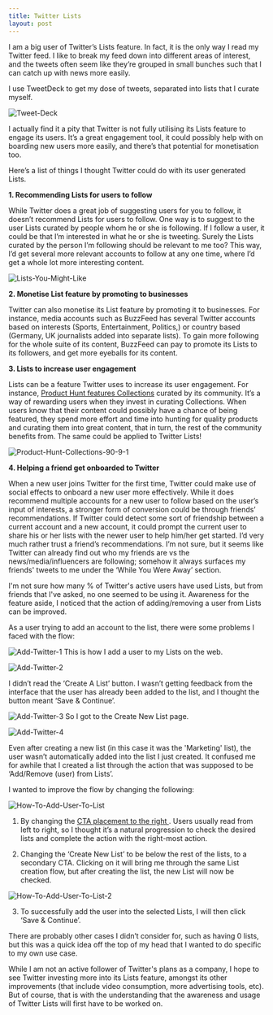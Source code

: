 ```yaml
---
title: Twitter Lists
layout: post
---
```


I am a big user of Twitter’s Lists feature.
In fact, it is the only way I read my Twitter feed. I like to break my feed down into different areas of interest, and the tweets often seem like they’re grouped in small bunches such that I can catch up with news more easily.

I use TweetDeck to get my dose of tweets, separated into lists that I curate myself.


![Tweet-Deck](/assets/tweetdeck.png)


I actually find it a pity that Twitter is not fully utilising its Lists feature to engage its users. It’s a great engagement tool, it could possibly help with on boarding new users more easily, and there’s that potential for monetisation too. 

Here’s a list of things I thought Twitter could do with its user generated Lists.


<b>1. Recommending Lists for users to follow </b>

While Twitter does a great job of suggesting users for you to follow, it doesn’t recommend Lists for users to follow. One way is to suggest to the user Lists curated by people whom he or she is following. If I follow a user, it could be that I’m interested in what he or she is tweeting. Surely the Lists curated by the person I’m following should be relevant to me too? This way, I’d get several more relevant accounts to follow at any one time, where I’d get a whole lot more interesting content.


![Lists-You-Might-Like](/assets/listsyoumightlike.png)


<b>2. Monetise List feature by promoting to businesses</b>

Twitter can also monetise its List feature by promoting it to businesses. For instance, media accounts such as BuzzFeed has several Twitter accounts based on interests (Sports, Entertainment, Politics,) or country based (Germany, UK journalists added into separate lists). To gain more following for the whole suite of its content, BuzzFeed can pay to promote its Lists to its followers, and get more eyeballs for its content.


<b>3. Lists to increase user engagement</b>

Lists can be a feature Twitter uses to increase its user engagement. For instance, <a href="https://www.producthunt.com/collections">Product Hunt features Collections</a> curated by its community. It’s a way of rewarding users when they invest in curating Collections. When users know that their content could possibly have a chance of being featured, they spend more effort and time into hunting for quality products and curating them into great content, that in turn, the rest of the community benefits from. The same could be applied to Twitter Lists!


![Product-Hunt-Collections-90-9-1](/assets/producthuntcollections.png)


<b>4. Helping a friend get onboarded to Twitter</b>

When a new user joins Twitter for the first time, Twitter could make use of social effects to onboard a new user more effectively. While it does recommend multiple accounts for a new user to follow based on the user’s input of interests, a stronger form of conversion could be through friends’ recommendations. If Twitter could detect some sort of friendship between a current account and a new account, it could prompt the current user to share his or her lists with the newer user to help him/her get started. I’d very much rather trust a friend’s recommendations.
I’m not sure, but it seems like Twitter can already find out who my friends are vs the news/media/influencers are following; somehow it always surfaces my friends' tweets to me under the ‘While You Were Away’ section.



I'm not sure how many % of Twitter's active users have used Lists, but from friends that I've asked, no one seemed to be using it. Awareness for the feature aside, I noticed that the action of adding/removing a user from Lists can be improved.

As a user trying to add an account to the list, there were some problems I faced with the flow:


![Add-Twitter-1](/assets/addinglist.png)
This is how I add a user to my Lists on the web.


![Add-Twitter-2](/assets/screen2.png)

I didn’t read the ‘Create A List’ button. I wasn’t getting feedback from the interface that the user has already been added to the list, and I thought the button meant ‘Save & Continue’.


![Add-Twitter-3](/assets/createnewlist.png)
So I got to the Create New List page.


![Add-Twitter-4](/assets/addmarketing.png)

Even after creating a new list (in this case it was the 'Marketing' list), the user wasn’t automatically added into the list I just created. It confused me for awhile that I created a list through the action that was supposed to be ‘Add/Remove (user) from Lists’.



I wanted to improve the flow by changing the following:

![How-To-Add-User-To-List](/assets/createnewlist1.png)
1. By changing the <a href="http://www.creativebloq.com/netmag/why-people-focus-right-hand-side-design-3146267"> CTA placement to the right </a>. Users usually read from left to right, so I thought it’s a natural progression to check the desired lists and complete the action with the right-most action.


2. Changing the ‘Create New List’ to be below the rest of the lists, to a secondary CTA. Clicking on it will bring me through the same List creation flow, but after creating the list, the new List will now be checked.

![How-To-Add-User-To-List-2](/assets/screen4.png)


3. To successfully add the user into the selected Lists, I will then click ‘Save & Continue’.



There are probably other cases I didn’t consider for, such as having 0 lists, but this was a quick idea off the top of my head that I wanted to do specific to my own use case.


While I am not an active follower of Twitter's plans as a company, I hope to see Twitter investing more into its Lists feature, amongst its other improvements (that include video consumption, more advertising tools, etc). But of course, that is with the understanding that the awareness and usage of Twitter Lists will first have to be worked on. 